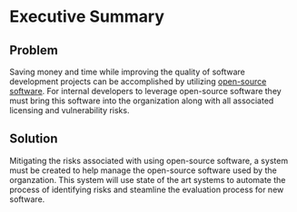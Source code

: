 # Executive Summary

## Problem
Saving money and time while improving the quality of software development projects can be accomplished by utilizing [open-source software](https://en.wikipedia.org/wiki/Open-source_software). For internal developers to leverage open-source software they must bring this software into the organization along with all associated licensing and vulnerability risks.

## Solution
Mitigating the risks associated with using open-source software, a system must be created to help manage the open-source software used by the organzation. This system will use state of the art systems to automate the process of identifying risks and steamline the evaluation process for new software.
